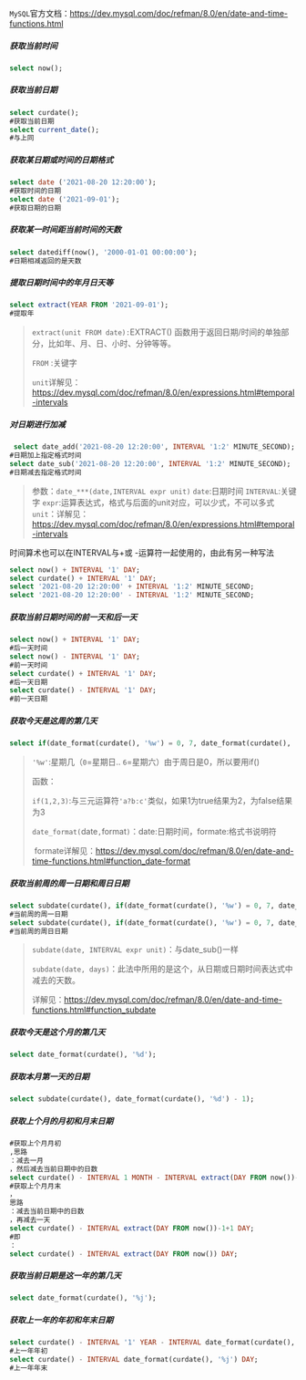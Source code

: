 `MySQL`官方文档：https://dev.mysql.com/doc/refman/8.0/en/date-and-time-functions.html

##### 获取当前时间

```sql
select now();
```

##### 获取当前日期

```sql
select curdate();
#获取当前日期
select current_date();
#与上同
```

##### 获取某日期或时间的日期格式

```sql
select date ('2021-08-20 12:20:00');
#获取时间的日期
select date ('2021-09-01');
#获取日期的日期
```

##### 获取某一时间距当前时间的天数

```sql
select datediff(now(), '2000-01-01 00:00:00');
#日期相减返回的是天数
```

##### 提取日期时间中的年月日天等

```sql
select extract(YEAR FROM '2021-09-01');
#提取年
```

> `extract(unit FROM date):`EXTRACT() 函数用于返回日期/时间的单独部分，比如年、月、日、小时、分钟等等。
>
> `FROM` :关键字
>
> `unit`详解见：https://dev.mysql.com/doc/refman/8.0/en/expressions.html#temporal-intervals

##### 对日期进行加减

```sql
 select date_add('2021-08-20 12:20:00', INTERVAL '1:2' MINUTE_SECOND);
#日期加上指定格式时间
select date_sub('2021-08-20 12:20:00', INTERVAL '1:2' MINUTE_SECOND);
#日期减去指定格式时间
```

> 参数：`date_***(date,INTERVAL expr unit)`
> `date`:日期时间
> `INTERVAL`:关键字
> `expr`:运算表达式，格式与后面的unit对应，可以少式，不可以多式
> `unit`：详解见：https://dev.mysql.com/doc/refman/8.0/en/expressions.html#temporal-intervals

时间算术也可以在INTERVAL与+或 -运算符一起使用的，由此有另一种写法

```sql
select now() + INTERVAL '1' DAY;
select curdate() + INTERVAL '1' DAY;
select '2021-08-20 12:20:00' + INTERVAL '1:2' MINUTE_SECOND;
select '2021-08-20 12:20:00' - INTERVAL '1:2' MINUTE_SECOND;
```

##### 获取当前日期时间的前一天和后一天

```sql
select now() + INTERVAL '1' DAY;
#后一天时间
select now() - INTERVAL '1' DAY;
#前一天时间
select curdate() + INTERVAL '1' DAY;
#后一天日期
select curdate() - INTERVAL '1' DAY;
#前一天日期
```

##### 获取今天是这周的第几天

```sql
select if(date_format(curdate(), '%w') = 0, 7, date_format(curdate(), '%w'));
```

> `'%w'`:星期几（`0`=星期日.. `6`=星期六）由于周日是0，所以要用if()
>
> 函数：
>
> `if(1,2,3)`:与三元运算符`'a?b:c'`类似，如果1为true结果为2，为false结果为3
>
> `date_format(`date`,`format`)`：date:日期时间，formate:格式书说明符
>
> ​ formate详解见：https://dev.mysql.com/doc/refman/8.0/en/date-and-time-functions.html#function_date-format

##### 获取当前周的周一日期和周日日期

```sql
select subdate(curdate(), if(date_format(curdate(), '%w') = 0, 7, date_format(curdate(), '%w')) - 1);
#当前周的周一日期
select subdate(curdate(), if(date_format(curdate(), '%w') = 0, 7, date_format(curdate(), '%w')) - 7);
#当前周的周日日期
```

> `subdate(date, INTERVAL expr unit)`：与date_sub()一样
>
> `subdate(date, days)`：此法中所用的是这个，从日期或日期时间表达式中减去的天数。
>
> 详解见：https://dev.mysql.com/doc/refman/8.0/en/date-and-time-functions.html#function_subdate

##### 获取今天是这个月的第几天

```sql
select date_format(curdate(), '%d');
```

##### 获取本月第一天的日期

```sql
select subdate(curdate(), date_format(curdate(), '%d') - 1);
```

##### 获取上个月的月初和月末日期

```sql
#获取上个月月初
,思路
：减去一月
，然后减去当前日期中的日数
select curdate() - INTERVAL 1 MONTH - INTERVAL extract(DAY FROM now())-1 DAY;
#获取上个月月末
，
思路
：减去当前日期中的日数
，再减去一天
select curdate() - INTERVAL extract(DAY FROM now())-1+1 DAY;
#即
：
select curdate() - INTERVAL extract(DAY FROM now()) DAY;
```

##### 获取当前日期是这一年的第几天

```sql
select date_format(curdate(), '%j');
```

##### 获取上一年的年初和年末日期

```sql
select curdate() - INTERVAL '1' YEAR - INTERVAL date_format(curdate(), '%j') DAY;
#上一年年初
select curdate() - INTERVAL date_format(curdate(), '%j') DAY;
#上一年年末
```

